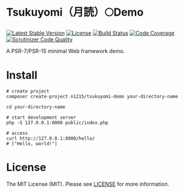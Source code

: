# Tsukuyomi（月読）🌕Demo

[![Latest Stable Version](https://poser.pugx.org/n1215/tsukuyomi-demo/v/stable)](https://packagist.org/packages/n1215/tsukuyomi-demo)
[![License](https://poser.pugx.org/n1215/tsukuyomi-demo/license)](https://packagist.org/packages/n1215/tsukuyomi-demo)
[![Build Status](https://scrutinizer-ci.com/g/n1215/tsukuyomi-demo/badges/build.png?b=master)](https://scrutinizer-ci.com/g/n1215/tsukuyomi-demo/build-status/master)
[![Code Coverage](https://scrutinizer-ci.com/g/n1215/tsukuyomi-demo/badges/coverage.png?b=master)](https://scrutinizer-ci.com/g/n1215/tsukuyomi-demo/?branch=master)
[![Scrutinizer Code Quality](https://scrutinizer-ci.com/g/n1215/tsukuyomi-demo/badges/quality-score.png?b=master)](https://scrutinizer-ci.com/g/n1215/tsukuyomi-demo/?branch=master)

A PSR-7/PSR-15 minimal Web framework demo.

# Install
```
# create project
composer create-project n1215/tsukuyomi-demo your-directory-name

cd your-directory-name

# start development server
php -S 127.0.0.1:8000 public/index.php

# access
curl http://127.0.0.1:8000/hello/
# ["Hello, world!"]
```


# License
The MIT License (MIT). Please see [LICENSE](LICENSE) for more information.
